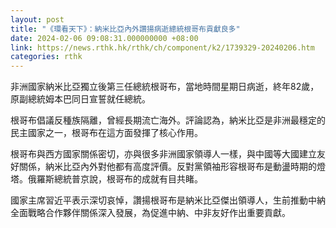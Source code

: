 ```yaml
---
layout: post
title: "《環看天下》：納米比亞內外讚揚病逝總統根哥布貢獻良多"
date: 2024-02-06 09:08:31.000000000 +08:00
link: https://news.rthk.hk/rthk/ch/component/k2/1739329-20240206.htm
categories: rthk
---
```


非洲國家納米比亞獨立後第三任總統根哥布，當地時間星期日病逝，終年82歲，原副總統姆本巴同日宣誓就任總統。

根哥布倡議反種族隔離，曾經長期流亡海外。評論認為，納米比亞是非洲最穩定的民主國家之一，根哥布在這方面發揮了核心作用。

根哥布與西方國家關係密切，亦與很多非洲國家領導人一樣，與中國等大國建立友好關係，納米比亞內外對他都有高度評價。反對黨領袖形容根哥布是動盪時期的燈塔。俄羅斯總統普京說，根哥布的成就有目共睹。

國家主席習近平表示深切哀悼，讚揚根哥布是納米比亞傑出領導人，生前推動中納全面戰略合作夥伴關係深入發展，為促進中納、中非友好作出重要貢獻。
